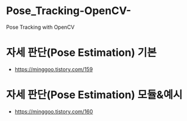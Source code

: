# Pose_Tracking-OpenCV-
Pose Tracking with OpenCV

# 자세 판단(Pose Estimation) 기본
- https://minggoo.tistory.com/159

# 자세 판단(Pose Estimation) 모듈&예시
- https://minggoo.tistory.com/160
